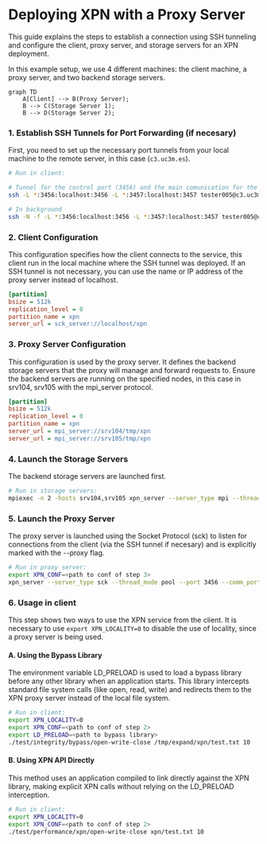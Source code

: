 # Deploying XPN with a Proxy Server

This guide explains the steps to establish a connection using SSH tunneling and configure the client, proxy server, and storage servers for an XPN deployment.

In this example setup, we use 4 different machines: the client machine, a proxy server, and two backend storage servers.

```mermaid
graph TD
    A[Client] --> B(Proxy Server);
    B --> C(Storage Server 1);
    B --> D(Storage Server 2);
```

### 1. Establish SSH Tunnels for Port Forwarding (if necesary)
First, you need to set up the necessary port tunnels from your local machine to the remote server, in this case (`c3.uc3m.es`).

```bash
# Run in client:

# Tunnel for the control port (3456) and the main comunication for the sck_server port (3457)
ssh -L *:3456:localhost:3456 -L *:3457:localhost:3457 tester005@c3.uc3m.es

# In background
ssh -N -f -L *:3456:localhost:3456 -L *:3457:localhost:3457 tester005@c3.uc3m.es

```


### 2. Client Configuration
This configuration specifies how the client connects to the service, this client run in the local machine where the SSH tunnel was deployed.
If an SSH tunnel is not necessary, you can use the name or IP address of the proxy server instead of localhost.

```ini
[partition]
bsize = 512k
replication_level = 0
partition_name = xpn
server_url = sck_server://localhost/xpn
```

### 3. Proxy Server Configuration
This configuration is used by the proxy server. It defines the backend storage servers that the proxy will manage and forward requests to. Ensure the backend servers are running on the specified nodes, in this case in srv104, srv105 with the mpi_server protocol.

```ini
[partition]
bsize = 512k
replication_level = 0
partition_name = xpn
server_url = mpi_server://srv104/tmp/xpn
server_url = mpi_server://srv105/tmp/xpn
```

### 4. Launch the Storage Servers
The backend storage servers are launched first.
```sh
# Run in storage servers:
mpiexec -n 2 -hosts srv104,srv105 xpn_server --server_type mpi --thread_mode pool
```

### 5. Launch the Proxy Server
The proxy server is launched using the Socket Protocol (sck) to listen for connections from the client (via the SSH tunnel if necesary) and is explicitly marked with the --proxy flag.
```sh
# Run in proxy server:
export XPN_CONF=<path to conf of step 3>
xpn_server --server_type sck --thread_mode pool --port 3456 --comm_port 3457 --proxy
```

### 6. Usage in client
This step shows two ways to use the XPN service from the client.
It is necessary to use ```export XPN_LOCALITY=0``` to disable the use of locality, since a proxy server is being used.

#### A. Using the Bypass Library
The environment variable LD_PRELOAD is used to load a bypass library before any other library when an application starts. This library intercepts standard file system calls (like open, read, write) and redirects them to the XPN proxy server instead of the local file system.
```sh
# Run in client:
export XPN_LOCALITY=0
export XPN_CONF=<path to conf of step 2>
export LD_PRELOAD=<path to bypass library>
./test/integrity/bypass/open-write-close /tmp/expand/xpn/test.txt 10
```

#### B. Using XPN API Directly
This method uses an application compiled to link directly against the XPN library, making explicit XPN calls without relying on the LD_PRELOAD interception.
```sh
# Run in client:
export XPN_LOCALITY=0
export XPN_CONF=<path to conf of step 2>
./test/performance/xpn/open-write-close xpn/test.txt 10
```